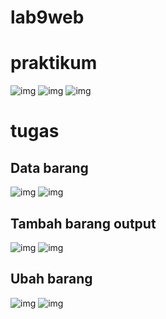 # lab9web

# praktikum
![img](https://github.com/luffy-arc/lab9web/blob/main/Screenshot%202023-12-05%20063201.png)
![img](https://github.com/luffy-arc/lab9web/blob/main/Screenshot%202023-12-05%20063216.png)
![img](https://github.com/luffy-arc/lab9web/blob/main/Screenshot%202023-12-05%20063241.png)

# tugas
## Data barang
![img](https://github.com/luffy-arc/lab9web/blob/main/Screenshot%20(74).png)
![img](https://github.com/luffy-arc/lab9web/blob/main/Screenshot%20(74).png)
## Tambah barang output
![img](https://github.com/luffy-arc/lab9web/blob/main/Screenshot%20(74).png)
![img](https://github.com/luffy-arc/lab9web/blob/main/Screenshot%20(74).png)
## Ubah barang
![img](https://github.com/luffy-arc/lab9web/blob/main/Screenshot%20(74).png)
![img](https://github.com/luffy-arc/lab9web/blob/main/Screenshot%20(74).png)
